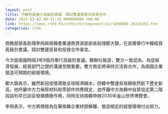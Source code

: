 ```yaml
---
layout: post
title: 中韓官員舉行高級別會議　探討雙邊貿易及投資合作
date: 2023-03-02 08:31:38.000000000 +08:00
link: https://news.rthk.hk/rthk/ch/component/k2/1690089-20230302.htm
categories: rthk
---
```


商務部部長助理李飛與南韓產業通商資源部部長助理鄭大鎮，在首爾舉行中韓經貿高級別會議，探討雙邊貿易和投資合作事宜。

今次是兩國時隔3年9個月舉行高級別會議。韓聯社報道，雙方一致認為，為促經濟發展，經貿部門之間的溝通至關重要。雙方商定將保持交流與合作，為兩國企業營造可預期的經營環境。

鄭大鎮表示，雖然新冠疫情導致全球經濟縮水，但韓中雙邊貿易額依然創下歷史新高。他呼籲中方力保原材料和零部件供應穩定，並呼籲中方為韓中自貿協定第二階段談判早日談妥發揮積極作用，同時支持南韓申辦2030年釜山世界博覽會。

李飛表示，中方將積極為在華南韓企業紓困解難、營造穩定的經營環境付出努力。
